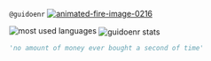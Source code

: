 `@guidoenr`
<a href="https://www.animatedimages.org/cat-fire-90.htm"><img src="https://www.animatedimages.org/data/media/90/animated-fire-image-0216.gif" border="0" alt="animated-fire-image-0216" /></a>




<img alt ="most used languages"  src="https://github-readme-stats.vercel.app/api/top-langs/?username=guidoenr&langs_count=5" >
<img alt="guidoenr stats" src="https://github-readme-stats.vercel.app/api?username=guidoenr&show_icons=true&theme=gotham" style="vertical-align:middle"> 


```python
'no amount of money ever bought a second of time'
```


